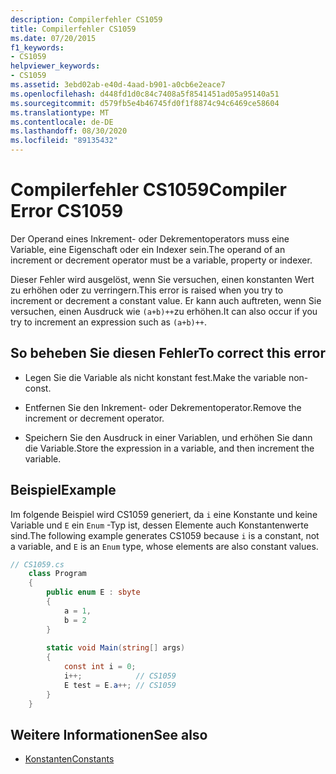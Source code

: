 ```yaml
---
description: Compilerfehler CS1059
title: Compilerfehler CS1059
ms.date: 07/20/2015
f1_keywords:
- CS1059
helpviewer_keywords:
- CS1059
ms.assetid: 3ebd02ab-e40d-4aad-b901-a0cb6e2eace7
ms.openlocfilehash: d448fd1d0c84c7408a5f8541451ad05a95140a51
ms.sourcegitcommit: d579fb5e4b46745fd0f1f8874c94c6469ce58604
ms.translationtype: MT
ms.contentlocale: de-DE
ms.lasthandoff: 08/30/2020
ms.locfileid: "89135432"
---
```

# <a name="compiler-error-cs1059"></a><span data-ttu-id="2e0d2-103">Compilerfehler CS1059</span><span class="sxs-lookup"><span data-stu-id="2e0d2-103">Compiler Error CS1059</span></span>
<span data-ttu-id="2e0d2-104">Der Operand eines Inkrement- oder Dekrementoperators muss eine Variable, eine Eigenschaft oder ein Indexer sein.</span><span class="sxs-lookup"><span data-stu-id="2e0d2-104">The operand of an increment or decrement operator must be a variable, property or indexer.</span></span>  
  
 <span data-ttu-id="2e0d2-105">Dieser Fehler wird ausgelöst, wenn Sie versuchen, einen konstanten Wert zu erhöhen oder zu verringern.</span><span class="sxs-lookup"><span data-stu-id="2e0d2-105">This error is raised when you try to increment or decrement a constant value.</span></span> <span data-ttu-id="2e0d2-106">Er kann auch auftreten, wenn Sie versuchen, einen Ausdruck wie `(a+b)++`zu erhöhen.</span><span class="sxs-lookup"><span data-stu-id="2e0d2-106">It can also occur if you try to increment an expression such as `(a+b)++`.</span></span>  
  
## <a name="to-correct-this-error"></a><span data-ttu-id="2e0d2-107">So beheben Sie diesen Fehler</span><span class="sxs-lookup"><span data-stu-id="2e0d2-107">To correct this error</span></span>  
  
- <span data-ttu-id="2e0d2-108">Legen Sie die Variable als nicht konstant fest.</span><span class="sxs-lookup"><span data-stu-id="2e0d2-108">Make the variable non-const.</span></span>  
  
- <span data-ttu-id="2e0d2-109">Entfernen Sie den Inkrement- oder Dekrementoperator.</span><span class="sxs-lookup"><span data-stu-id="2e0d2-109">Remove the increment or decrement operator.</span></span>  
  
- <span data-ttu-id="2e0d2-110">Speichern Sie den Ausdruck in einer Variablen, und erhöhen Sie dann die Variable.</span><span class="sxs-lookup"><span data-stu-id="2e0d2-110">Store the expression in a variable, and then increment the variable.</span></span>  
  
## <a name="example"></a><span data-ttu-id="2e0d2-111">Beispiel</span><span class="sxs-lookup"><span data-stu-id="2e0d2-111">Example</span></span>  
 <span data-ttu-id="2e0d2-112">Im folgende Beispiel wird CS1059 generiert, da `i` eine Konstante und keine Variable und `E` ein `Enum` -Typ ist, dessen Elemente auch Konstantenwerte sind.</span><span class="sxs-lookup"><span data-stu-id="2e0d2-112">The following example generates CS1059 because `i` is a constant, not a variable, and `E` is an `Enum` type, whose elements are also constant values.</span></span>  
  
```csharp  
// CS1059.cs  
    class Program  
    {  
        public enum E : sbyte  
        {  
            a = 1,  
            b = 2  
        }  
  
        static void Main(string[] args)  
        {  
            const int i = 0;  
            i++;            // CS1059  
            E test = E.a++; // CS1059  
        }  
    }  
```  
  
## <a name="see-also"></a><span data-ttu-id="2e0d2-113">Weitere Informationen</span><span class="sxs-lookup"><span data-stu-id="2e0d2-113">See also</span></span>

- [<span data-ttu-id="2e0d2-114">Konstanten</span><span class="sxs-lookup"><span data-stu-id="2e0d2-114">Constants</span></span>](../programming-guide/classes-and-structs/constants.md)
